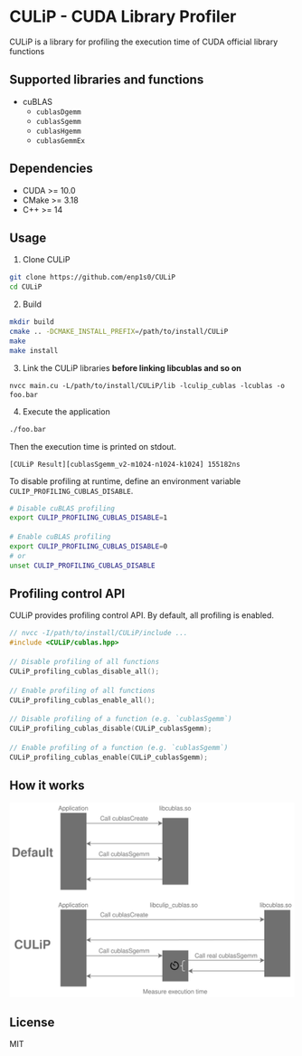 # CULiP - CUDA Library Profiler

CULiP is a library for profiling the execution time of CUDA official library functions

## Supported libraries and functions

- cuBLAS
  - `cublasDgemm`
  - `cublasSgemm`
  - `cublasHgemm`
  - `cublasGemmEx`

## Dependencies
- CUDA >= 10.0
- CMake >= 3.18
- C++ >= 14

## Usage

1. Clone CULiP
```bash
git clone https://github.com/enp1s0/CULiP
cd CULiP
```

2. Build
```bash
mkdir build
cmake .. -DCMAKE_INSTALL_PREFIX=/path/to/install/CULiP
make
make install
```

3. Link the CULiP libraries **before linking libcublas and so on**
```
nvcc main.cu -L/path/to/install/CULiP/lib -lculip_cublas -lcublas -o foo.bar
```

4. Execute the application
```bash
./foo.bar
```

Then the execution time is printed on stdout.
```
[CULiP Result][cublasSgemm_v2-m1024-n1024-k1024] 155182ns
```

To disable profiling at runtime, define an environment variable `CULIP_PROFILING_CUBLAS_DISABLE`.
```bash
# Disable cuBLAS profiling
export CULIP_PROFILING_CUBLAS_DISABLE=1

# Enable cuBLAS profiling
export CULIP_PROFILING_CUBLAS_DISABLE=0
# or
unset CULIP_PROFILING_CUBLAS_DISABLE
```

## Profiling control API

CULiP provides profiling control API.
By default, all profiling is enabled.

```cpp
// nvcc -I/path/to/install/CULiP/include ...
#include <CULiP/cublas.hpp>

// Disable profiling of all functions
CULiP_profiling_cublas_disable_all();

// Enable profiling of all functions
CULiP_profiling_cublas_enable_all();

// Disable profiling of a function (e.g. `cublasSgemm`)
CULiP_profiling_cublas_disable(CULiP_cublasSgemm);

// Enable profiling of a function (e.g. `cublasSgemm`)
CULiP_profiling_cublas_enable(CULiP_cublasSgemm);
```

## How it works

<img alt='culip_how_it_works' src='./docs/CULiP.svg'>

## License
MIT
